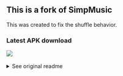 ## This is a fork of SimpMusic

This was created to fix the shuffle behavior.

### Latest APK download

<a href="https://nightly.link/Iliano101/SimpMusic/workflows/beta-build/main/app.zip"><img src="https://github.com/Iliano101/SimpMusic/actions/workflows/beta-build.yml/badge.svg"></a>

<details>
<summary>See original readme
</summary>
<div align="center">
	<img src="https://raw.githubusercontent.com/maxrave-dev/SimpMusic/jetpack_compose/fastlane/metadata/android/en-US/images/featureGraphic.png">
<h1>SimpMusic</h1>A FOSS YouTube Music client for Android with many features from<br>Spotify, Musixmatch, SponsorBlock, ReturnYouTubeDislike<br>
<br>
<a href="https://github.com/maxrave-dev/SimpMusic/releases"><img src="https://img.shields.io/github/v/release/maxrave-dev/SimpMusic"></a>
<a href="https://github.com/maxrave-dev/SimpMusic/releases"><img src="https://img.shields.io/github/downloads/maxrave-dev/SimpMusic/total"></a>
<br>
<br>
<a href="https://apt.izzysoft.de/packages/com.maxrave.simpmusic/"><img src="https://gitlab.com/IzzyOnDroid/repo/-/raw/master/assets/IzzyOnDroid.png" height="80"></a>
<a href="https://f-droid.org/en/packages/com.maxrave.simpmusic/"><img src="https://fdroid.gitlab.io/artwork/badge/get-it-on.png" height="80"></a>
<a href="https://github.com/maxrave-dev/SimpMusic/releases"><img src="https://raw.githubusercontent.com/NeoApplications/Neo-Backup/034b226cea5c1b30eb4f6a6f313e4dadcbb0ece4/badge_github.png" height="80"></a>
<h3>Nightly Build<h3>
<a href="https://nightly.link/maxrave-dev/SimpMusic/workflows/android/jetpack_compose/app.zip"><img src="https://github.com/maxrave-dev/SimpMusic/actions/workflows/android.yml/badge.svg"></a><br/>
<a href="https://nightly.link/maxrave-dev/SimpMusic/workflows/android/jetpack_compose/app.zip"><img src="https://raw.githubusercontent.com/NeoApplications/Neo-Backup/034b226cea5c1b30eb4f6a6f313e4dadcbb0ece4/badge_github.png" height="80"></a>
</div>

## Features ✨️

-   Play music from YouTube Music or YouTube free without ads in the background
-   Browsing Home, Charts, Podcast, Moods & Genre with YouTube Music data at high speed
-   Search everything on YouTube
-   Analyze your playing data, create custom playlists, and sync with YouTube Music...
-   Spotify Canvas supported
-   Play 1080p video option with subtitle
-   AI suggestions songs
-   Notification from followed artists
-   Caching and can save data for offline playback
-   Synced lyrics from Musixmatch, LRCLIB, Spotify (require login) and YouTube Transcript and translated lyrics (Community translation from Musixmatch)
-   Personalize data (\*) and multi-YouTube-account support
-   Support SponsorBlock, Return YouTube Dislike
-   Sleep Timer
-   Android Auto with online content
-   And many more!

> (\*) For users who chose "Send back to Google" feature

> **Warning**

> This app is in the beta stage, so it may have many bugs and make it crash. If you find any bugs,
> please create an issue or contact me via email or discord sever.

## Screenshots

<p align="center">
  <img src="https://github.com/maxrave-dev/SimpMusic/blob/jetpack_compose/asset/screenshot/2.png?raw=true" width="200" />
  <img src="https://github.com/maxrave-dev/SimpMusic/blob/jetpack_compose/asset/screenshot/3.png?raw=true" width="200" />
   <img src="https://github.com/maxrave-dev/SimpMusic/blob/jetpack_compose/asset/screenshot/4.png?raw=true" width="200" />
   <img src="https://github.com/maxrave-dev/SimpMusic/blob/jetpack_compose/asset/screenshot/5.png?raw=true" width="200" />
</p>
<p align="center">
  <img src="https://github.com/maxrave-dev/SimpMusic/blob/jetpack_compose/asset/screenshot/6.png?raw=true" width="200" />
  <img src="https://github.com/maxrave-dev/SimpMusic/blob/jetpack_compose/asset/screenshot/7.png?raw=true" width="200" />
   <img src="https://github.com/maxrave-dev/SimpMusic/blob/jetpack_compose/asset/screenshot/8.png?raw=true" width="200" />
   <img src="https://github.com/maxrave-dev/SimpMusic/blob/jetpack_compose/asset/screenshot/9.png?raw=true" width="200" />
</p>
<p align="center">
  <img src="https://github.com/maxrave-dev/SimpMusic/blob/jetpack_compose/asset/screenshot/10.png?raw=true" width="200" />
  <img src="https://github.com/maxrave-dev/SimpMusic/blob/jetpack_compose/asset/screenshot/11.png?raw=true" width="200" />
  <img src="https://github.com/maxrave-dev/SimpMusic/blob/jetpack_compose/asset/screenshot/12.png?raw=true" width="200" />
</p>

#### More [screenshot](https://photos.app.goo.gl/AbieoXG5ctDrpwzp7) here.

## Data

-   This app uses hidden API from YouTube Music with some tricks to get data from YouTube Music.
-   Use Spotify Web API and some tricks to get Spotify Canvas and Lyrics
-   Thanks to [InnerTune](https://github.com/z-huang/InnerTune/) for the idea to get data from YouTube Music. This repo is my inspiration to create this app
-   My app is using [SponsorBlock](https://sponsor.ajay.app/) to skip sponsor in YouTube videos.
-   ReturnYouTubeDislike for getting information on votes
-   Lyrics data from Musixmatch and LRCLIB. More information [Musixmatch](https://developer.musixmatch.com/), [LRCLIB](https://lrclib.net/)

## Privacy

SimpMusic doesn't have any tracker or third-party server for collecting user data. If YouTube
logged-in users enable "Send back to Google" feature, SimpMusic only uses YouTube Music Tracking API
to send listening history and listening record of video to Google for better recommendations and
supporting artist or YouTube Creator (For API reference,
see [this](https://github.com/maxrave-dev/SimpMusic/blob/13f7ab6e5fa521b62a9fd31a1cefdc2787a1a8af/kotlinYtmusicScraper/src/main/java/com/maxrave/kotlinytmusicscraper/Ytmusic.kt#L639C4-L666C1)).

## Translation

[![Crowdin](https://badges.crowdin.net/simpmusic/localized.svg)](https://crowdin.com/project/simpmusic)
You can help me translate this app into your language by using Crowdin [SimpMusic on Crowdin](https://crowdin.com/project/simpmusic)

<details>

  <summary>Top Contributors</summary>

| Image                                                                                                                             | Username        | Full Name                              | Language                                                                                                                                                                     | Translated Words |
| --------------------------------------------------------------------------------------------------------------------------------- | --------------- | -------------------------------------- | ---------------------------------------------------------------------------------------------------------------------------------------------------------------------------- | ---------------- |
| ![maxrave](https://crowdin-static.downloads.crowdin.com/avatar/14178407/medium/070e1d1286e9bb49bad0266a19315f12.jpeg)             | maxrave         | Minh (maxrave)                         | Arabic, Chinese Simplified, Chinese Traditional, Finnish, French, German, Indonesian, Italian, Japanese, Polish, Portuguese, Russian, Spanish (Modern), Turkish, Vietnamese, | 4505             |
| ![eric100lin](https://crowdin-static.downloads.crowdin.com/avatar/16329472/medium/e246dc09dd9034e20c4451a3e1d9e476.jpeg)          | eric100lin      | Eric Lin (Tzu Hsiang Lin) (eric100lin) | Chinese Traditional,                                                                                                                                                         | 1128             |
| ![AmrEraky](https://crowdin-static.downloads.crowdin.com/avatar/15904523/medium/87578e72fa90778859373c2319a603bd.png)             | AmrEraky        | AmrEraky                               | Arabic,                                                                                                                                                                      | 1112             |
| ![clxf12](https://crowdin-static.downloads.crowdin.com/avatar/15817767/medium/7908bdeb8f8a9662a912dca8b6057e99.jpeg)              | clxf12          | Clxff H3r4ld0 (clxf12)                 | Indonesian,                                                                                                                                                                  | 997              |
| ![Cp0204](https://crowdin-static.downloads.crowdin.com/avatar/12904036/medium/61d5ff8ad17f02c74b25a4e3a6dd9f67_default.png)       | Cp0204          | Cp0204                                 | Chinese Simplified,                                                                                                                                                          | 982              |
| ![komputerX](https://crowdin-static.downloads.crowdin.com/avatar/15913787/medium/02e80f2376c45924c26f24464aa77e4e.png)            | komputerX       | komputerX                              | Turkish,                                                                                                                                                                     | 979              |
| ![andronedev](https://crowdin-static.downloads.crowdin.com/avatar/14635726/medium/56e04bb02ace2c8d4e1241e91354e4f4.png)           | andronedev      | andronedev                             | French,                                                                                                                                                                      | 945              |
| ![Zbynius](https://crowdin-static.downloads.crowdin.com/avatar/16051900/medium/28695595dbebdfc36be1191ed8f0aacb.png)              | Zbynius         | Zbynius                                | Polish,                                                                                                                                                                      | 942              |
| ![s.reszkojr](https://crowdin-static.downloads.crowdin.com/avatar/15131829/medium/07d7420c2d13bce1f7a6f11a02aec38e.png)           | s.reszkojr      | Fabio S. Reszko Jr. (s.reszkojr)       | Portuguese,                                                                                                                                                                  | 854              |
| ![FileX](https://crowdin-static.downloads.crowdin.com/avatar/16014929/medium/afc91f10a28a18a7b74676eda79d59e4_default.png)        | FileX           | FileX                                  | German, Japanese,                                                                                                                                                            | 844              |
| ![teemue](https://crowdin-static.downloads.crowdin.com/avatar/13301586/medium/29845b9bc870769f9f447f1e09a38c8d.png)               | teemue          | teemue                                 | Finnish,                                                                                                                                                                     | 829              |
| ![AndresQO](https://crowdin-static.downloads.crowdin.com/avatar/16046670/medium/e5b809b41b6f6e25eafe404c94955c43.jpeg)            | AndresQO        | Miguel Quicaño (AndresQO)              | Spanish (Modern),                                                                                                                                                            | 770              |
| ![Atuy1219](https://crowdin-static.downloads.crowdin.com/avatar/15747579/medium/86816e9e73cc890d6b4f7928369700a2_default.png)     | Atuy1219        | Atuy (Atuy1219)                        | Japanese,                                                                                                                                                                    | 714              |
| ![Ronner231](https://crowdin-static.downloads.crowdin.com/avatar/16021342/medium/7734d550df2de5a2fec2ffff33e7024c.jpeg)           | Ronner231       | Ronner (Ronner231)                     | Russian,                                                                                                                                                                     | 650              |
| ![BabyBenefactor](https://crowdin-static.downloads.crowdin.com/avatar/15977263/medium/6e2c41d65d0a3b0bde3190b4cd861fec.png)       | BabyBenefactor  | BabyBenefactor                         | Dutch,                                                                                                                                                                       | 481              |
| ![gaker19](https://crowdin-static.downloads.crowdin.com/avatar/15722805/medium/a0648c617565e26011dc6e17b491f8b0.png)              | gaker19         | gaker19                                | Dutch, German,                                                                                                                                                               | 385              |
| ![ghostnear](https://crowdin-static.downloads.crowdin.com/avatar/14949851/medium/eb634c29f022de8fd90147a45b2b45d4_default.png)    | ghostnear       | ゴーストニアー (ghostnear)             | Romanian,                                                                                                                                                                    | 328              |
| ![MONE_FIERA](https://crowdin-static.downloads.crowdin.com/avatar/15626257/medium/a27bb4112166ef9877bb1765745e69eb_default.png)   | MONE_FIERA      | MONE_FIERA                             | Japanese,                                                                                                                                                                    | 198              |
| ![Mora04](https://crowdin-static.downloads.crowdin.com/avatar/16291164/medium/d3b5acaf7706b7ddf497e9d55bf9d8bb.jpeg)              | Mora04          | Santiago Moreno (Mora04)               | Spanish (Modern),                                                                                                                                                            | 164              |
| ![bkrucarci](https://crowdin-static.downloads.crowdin.com/avatar/12412213/medium/607e1e98ba8d34da038d86f7a0bb07b7_default.png)    | bkrucarci       | Bekir UÇARCI (bkrucarci)               | Turkish,                                                                                                                                                                     | 160              |
| ![egpheel](https://crowdin-static.downloads.crowdin.com/avatar/16301586/medium/703735bada5f9aee60cf0eeaa4852679.jpeg)             | egpheel         | Eduardo Gil (egpheel)                  | Portuguese,                                                                                                                                                                  | 142              |
| ![milena-kos](https://crowdin-static.downloads.crowdin.com/avatar/15891805/medium/0ebd3d7f628e42995270613db4992c68.jpeg)          | milena-kos      | Milenakos (milena-kos)                 | Russian,                                                                                                                                                                     | 136              |
| ![stepersy](https://crowdin-static.downloads.crowdin.com/avatar/16198720/medium/b3b8d47d35498b04d293bf766d6e1842.jpeg)            | stepersy        | Stefano Persano Adorno (stepersy)      | Italian,                                                                                                                                                                     | 123              |
| ![siggi1984](https://crowdin-static.downloads.crowdin.com/avatar/15963157/medium/af6f94fe7cea3595b77a2a8b41433d03.png)            | siggi1984       | siggi1984                              | German,                                                                                                                                                                      | 97               |
| ![espiondev](https://crowdin-static.downloads.crowdin.com/avatar/16248398/medium/0cad75225d2b737f3f0b9b0996b576f6.jpeg)           | espiondev       | Espion (espiondev)                     | French,                                                                                                                                                                      | 85               |
| ![Paxsenix0](https://crowdin-static.downloads.crowdin.com/avatar/16048552/medium/870a6f6d49e3c325058aa88e55bac81b.jpeg)           | Paxsenix0       | Alex (Paxsenix0)                       | Indonesian,                                                                                                                                                                  | 77               |
| ![rikalaj](https://crowdin-static.downloads.crowdin.com/avatar/15079923/medium/317150e188196d6f8f4baa1a599acc65_default.png)      | rikalaj         | rikalaj                                | Finnish,                                                                                                                                                                     | 61               |
| ![BrightDV](https://crowdin-static.downloads.crowdin.com/avatar/15021663/medium/ad932c65a6328c1da3c125b0a8119eac.png)             | BrightDV        | BrightDV                               | French,                                                                                                                                                                      | 55               |
| ![RD3V](https://crowdin-static.downloads.crowdin.com/avatar/15973217/medium/dcd5a3a9ab51dc285ad89ded3cdb0c38.png)                 | RD3V            | RD3V                                   | Polish,                                                                                                                                                                      | 48               |
| ![krist7169](https://crowdin-static.downloads.crowdin.com/avatar/14290958/medium/acd35924b7b6710b3890a369ff507153.jpeg)           | krist7169       | Šimon Krištufek (krist7169)            | Czech,                                                                                                                                                                       | 42               |
| ![GeovaneDev](https://crowdin-static.downloads.crowdin.com/avatar/16119164/medium/a81e574f2dcbc6de7a8f10cc22c0fcb8.png)           | GeovaneDev      | Geovane (GeovaneDev)                   | Portuguese,                                                                                                                                                                  | 35               |
| ![chatinteligence](https://crowdin-static.downloads.crowdin.com/avatar/16121068/medium/f8814b63a40d7335d8f3eaf5b3b0176a.jpg)      | chatinteligence | neonhack (chatinteligence)             | Spanish (Modern),                                                                                                                                                            | 33               |
| ![Egor418](https://crowdin-static.downloads.crowdin.com/avatar/15377634/medium/9ef6ca09b23addbc96c9e22009d50d25.jpeg)             | Egor418         | Egor418                                | Russian,                                                                                                                                                                     | 31               |
| ![cstogmuller](https://crowdin-static.downloads.crowdin.com/avatar/15983147/medium/f668476225ef71b84c96917a1fac7426_default.png)  | cstogmuller     | cstogmuller                            | German,                                                                                                                                                                      | 30               |
| ![REMOVED_USER](https://crowdin-static.downloads.crowdin.com/avatar/16214652/medium/c3b736a35e21d346ae618c6822cfc5bf_default.png) | REMOVED_USER    | REMOVED_USER                           | Portuguese,                                                                                                                                                                  | 28               |
| ![tralalax](https://crowdin-static.downloads.crowdin.com/avatar/15996263/medium/a801a853776ac5462ceb89d5baf242b2.jpg)             | tralalax        | tralalax                               | French,                                                                                                                                                                      | 27               |
| ![hudiei52](https://crowdin-static.downloads.crowdin.com/avatar/13341742/medium/7628d04303020d499eaf5c7d4118ee2a.jpg)             | hudiei52        | PH Pang (hudiei52)                     | Chinese Simplified,                                                                                                                                                          | 19               |
| ![haudek](https://crowdin-static.downloads.crowdin.com/avatar/13995011/medium/9d2ea24d044e08d8776f4ca474bed239.jpeg)              | haudek          | Maciej Haudek (haudek)                 | Polish,                                                                                                                                                                      | 6                |
| ![bigstern54](https://crowdin-static.downloads.crowdin.com/avatar/16276884/medium/83ad048e5421d9b38257080fa6bb3ef2.png)           | bigstern54      | big stern (bigstern54)                 | Russian,                                                                                                                                                                     | 5                |
| ![tyy2750709](https://crowdin-static.downloads.crowdin.com/avatar/16346776/medium/158f91f3a723d7b5ff2a873e70ea072f.png)           | tyy2750709      | yyin tao (tyy2750709)                  | Chinese Simplified,                                                                                                                                                          | 4                |
| ![chrisarabagas](https://crowdin-static.downloads.crowdin.com/avatar/16215132/medium/41aa129c66e8d728b513990478711bf6.png)        | chrisarabagas   | Argo Carpathians (chrisarabagas)       | Indonesian,                                                                                                                                                                  | 2                |
| ![enescelikbas873](https://crowdin-static.downloads.crowdin.com/avatar/16220370/medium/6ebf150736d25e875a5d9bb464cfebac.png)      | enescelikbas873 | Enes Çelikbaş (enescelikbas873)        | Turkish,                                                                                                                                                                     | 2                |
| ![davidevol](https://crowdin-static.downloads.crowdin.com/avatar/14878728/medium/3026648aea7853e299fc782ff8bb9b2c.jpg)            | davidevol       | David (davidevol)                      | Portuguese,                                                                                                                                                                  | 2                |
| ![sujitfg1](https://crowdin-static.downloads.crowdin.com/avatar/16084474/medium/7c23adcfa96e3791f8cbc4a1a4518c10.png)             | sujitfg1        | sujitfg1                               | Hindi,                                                                                                                                                                       | 1                |

</details>

## FAQ

#### 1. Wrong Lyrics?

YouTube Music is not an official partner of Musixmatch so you can't get lyrics directly if using YouTube"
videoId" parameter. So I need to use some "String Matcher" and "Duration" for search lyrics. So
sometimes, some songs or videos get the wrong lyric's

#### 2. Why the name or brand is "SimpMusic"?

Simply, because I love this name. It's a combination of Simple and Music. But SimpMusic is not a simple app, it's all you need for a powerful music streaming app.

## Developer/Team

### [maxrave-dev](https://github.com/maxrave-dev/SimpMusic): Founder/Developer/Designer

### [Owen Connor](https://github.com/owencz1998): Discord Server Admin.

## Support & Donations

<div align="left">
<a href="https://simpmusic.tech/"><img alt="Visit the website" height="50" src="https://cdn.jsdelivr.net/npm/@intergrav/devins-badges@3/assets/cozy/documentation/website_vector.svg"></a>
&nbsp;
<a href="https://discord.gg/Rq5tWVM9Hg"><img alt="Discord Server" height="50" src="https://cdn.jsdelivr.net/npm/@intergrav/devins-badges@3/assets/cozy/social/discord-plural_vector.svg"></a>
&nbsp;
<br>
<a href="https://www.buymeacoffee.com/maxrave"><img alt="Buy me a Coffee" height="50" src="https://cdn.jsdelivr.net/npm/@intergrav/devins-badges@3/assets/cozy/donate/buymeacoffee-singular_vector.svg"></a>
&nbsp;
<a href="https://liberapay.com/maxrave/"><img alt="liberapay" height="50"
src="https://raw.githubusercontent.com/liberapay/liberapay.com/master/www/assets/liberapay/logo-v2_black-on-yellow.svg"></a>
</div>

### MOMO or Vietnamese banking

<p float="left">
	<img src="https://github.com/maxrave-dev/SimpMusic/blob/dev/asset/52770992.jpg?raw=true" width="300">
</p>
</details>
